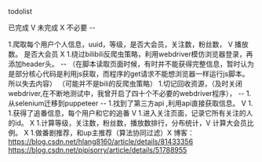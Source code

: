 todolist

已完成 V 未完成 X  不必要 --

1.爬取每个用户个人信息，uuid，等级，是否大会员，关注数，粉丝数， V  播放数。 是否大会员 X 
1.绕过bilibili反爬虫策略，利用webdriver模仿浏览器登录，再添加header头。 -- （在脚本读取页面时候，有时并不能获得完整信息，暂时认为是部分核心代码是利用js获取，而程序的get请求不能想浏览器一样运行js脚本。所以失去内容） （可能并不是bili的反爬虫策略）
1.切记回收资源，（及时关闭webdriver,在不断地测试中，我曾开启了四十个不必要的webdriver程序）， --
1.从selenium迁移到puppeteer --
1.找到了第三方api ,利用api直接获取信息。 V
1.
1.获得了追番信息，每个用户和它的追番 V 
1.进入关注页面，记录它所有关注的人的id。 X
1.计算等级，关注数，粉丝数，播放数排行，分布统计，V 计算大会员比例。 X
1.做番剧推荐，和up主推荐（算法协同过滤）X
博客：
    https://blog.csdn.net/hlang8160/article/details/81433356
    https://blog.csdn.net/pipisorry/article/details/51788955